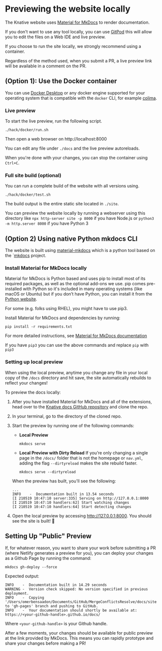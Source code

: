 # Previewing the website locally

The Knative website uses [Material for MkDocs](https://squidfunk.github.io/mkdocs-material/)
to render documentation.

If you don't want to use any tool locally, you can use [GitPod](https://gitpod.io/#https://github.com/knative/docs)
this will allow you to edit the files on a Web IDE and live preview.

If you choose to run the site locally, we strongly recommend using a container.

Regardless of the method used, when you submit a PR, a live preview link will be available in a comment on the PR.

## (Option 1): Use the Docker container

You can use [Docker Desktop](https://www.docker.com/products/docker-desktop) or any docker engine supported for your operating system that is compatible with the `docker` CLI, for example [colima](https://github.com/abiosoft/colima).

### Live preview

To start the live preview, run the following script.
```
./hack/docker/run.sh
```
Then open a web browser on http://localhost:8000

You can edit any file under `./docs` and the live preview autoreloads.

When you're done with your changes, you can stop the container using `Ctrl+C`.


### Full site build (optional)

You can run a complete build of the website with all versions using.
```
./hack/docker/test.sh
```
The build output is the entire static site located in `./site`.

You can preview the website locally by running a webserver using this directory like `npx http-server site -p 8000` if you have Node.js or `python3 -m http.server 8000` if you have Python 3


## (Option 2) Using native Python mkdocs CLI

The website is built using [material-mkdocs](https://squidfunk.github.io/mkdocs-material/) which is a python tool based
on the `[mkdocs](https://www.mkdocs.org/) project.

### Install Material for MkDocs locally

Material for MkDocs is Python based and uses pip to install most of its required
packages, as well as the optional add-ons we use.
pip comes pre-installed with Python so it's included in many operating
systems (like macOS or Ubuntu) but if you don’t have Python, you can install it
from the [Python website](https://www.python.org).

For some (e.g. folks using RHEL), you might have to use pip3.

Install Material for MkDocs and dependencies by running:

```
pip install -r requirements.txt
```

For more detailed instructions, see [Material for MkDocs documentation](https://squidfunk.github.io/mkdocs-material/getting-started/#installation)


If you have `pip3` you can use the above commands and replace `pip` with `pip3`

### Setting up local preview

When using the local preview, anytime you change any file in your local copy of
the `/docs` directory and hit save, the site automatically rebuilds to reflect your changes!

To preview the docs locally:

1. After you have installed Material for MkDocs and all of the extensions, head over
to the [Knative docs GitHub repository](https://github.com/knative/docs/tree/main)
and clone the repo.

1. In your terminal, go to the directory of the cloned repo.

1. Start the preview by running one of the following commands:
    - **Local Preview**

      ```
      mkdocs serve
      ```

    - **Local Preview with Dirty Reload**
    If you’re only changing a single page in the `/docs/` folder that is not the homepage or `nav.yml`, adding the flag `--dirtyreload` makes the site rebuild faster.

      ```
      mkdocs serve --dirtyreload
      ```

    When the preview has built, you'll see the following:

    ```{ .bash .no-copy }
    ...
    INFO    -  Documentation built in 13.54 seconds
    [I 210519 10:47:10 server:335] Serving on http://127.0.0.1:8000
    [I 210519 10:47:10 handlers:62] Start watching changes
    [I 210519 10:47:10 handlers:64] Start detecting changes
    ```

1. Open the local preview by accessing http://127.0.0.1:8000. You should see the site is built! 🎉


## Setting Up "Public" Preview

If, for whatever reason, you want to share your work before submitting a PR (where Netlify generates a preview for you), you can deploy your changes as a Github Page by running the command:

```
mkdocs gh-deploy --force
```

Expected output:

```{ .bash .no-copy }
INFO    -  Documentation built in 14.29 seconds
WARNING -  Version check skipped: No version specified in previous deployment.
INFO    -  Copying '/Users/omerbensaadon/Documents/GitHub/MergeConflictsResolve/docs/site' to 'gh-pages' branch and pushing to GitHub.
INFO    -  Your documentation should shortly be available at: https://<your-github-handle>.github.io/docs/
```
Where `<your-github-handle>` is your Github handle.

After a few moments, your changes should be available for public preview at the link provided by MkDocs. This means you can rapidly prototype and share your changes before making a PR!
